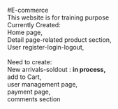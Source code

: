 #E-commerce <br/>
This website is for training purpose
<br/>
Currently Created: <br/>
Home page, <br/>
Detail page-related product section, <br/>
User register-login-logout, <br/>
<br/>
Need to create: <br/>
New arrivals-soldout : <strong> in process, </strong> <br/>
add to Cart, <br/>
user management page, <br/>
payment page, <br/>
comments section <br/>
